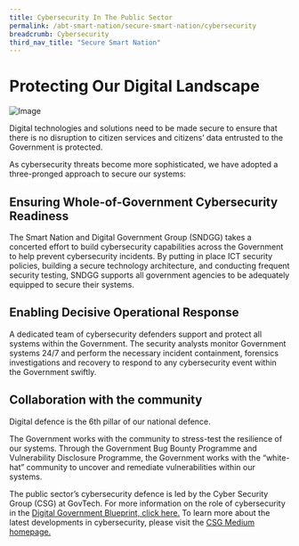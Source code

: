 ```yaml
---
title: Cybersecurity In The Public Sector
permalink: /abt-smart-nation/secure-smart-nation/cybersecurity
breadcrumb: Cybersecurity
third_nav_title: "Secure Smart Nation"
---
```


# Protecting Our Digital Landscape

![Image](/images/hero-banner.png)

Digital technologies and solutions need to be made secure to ensure that there is no disruption to citizen services and citizens’ data entrusted to the Government is protected.

As cybersecurity threats become more sophisticated, we have adopted a three-pronged approach to secure our systems:
 
## Ensuring Whole-of-Government Cybersecurity Readiness

The Smart Nation and Digital Government Group (SNDGG) takes a concerted effort to build cybersecurity capabilities across the Government to help prevent cybersecurity incidents. By putting in place ICT security policies, building a secure technology architecture, and conducting frequent security testing, SNDGG supports all government agencies to be adequately equipped to secure their systems.
 
## Enabling Decisive Operational Response

A dedicated team of cybersecurity defenders support and protect all systems within the Government. The security analysts monitor Government systems 24/7 and perform the necessary incident containment, forensics investigations and recovery to respond to any cybersecurity event within the Government swiftly.

## Collaboration with the community

Digital defence is the 6th pillar of our national defence. 

The Government works with the community to stress-test the resilience of our systems. Through the Government Bug Bounty Programme and Vulnerability Disclosure Programme, the Government works with the “white-hat” community to uncover and remediate vulnerabilities within our systems.

The public sector’s cybersecurity defence is led by the Cyber Security Group (CSG) at GovTech. For more information on the role of cybersecurity in the <a href="https://www.tech.gov.sg/digital-government-blueprint/" target="_blank">Digital Government Blueprint, click here.</a> To learn more about the latest developments in cybersecurity, please visit the <a href="https://medium.com/csg-govtech" target="_blank">CSG Medium homepage.</a>
